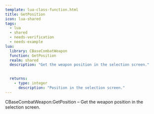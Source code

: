 ```yaml
---
template: lua-class-function.html
title: GetPosition
icon: lua-shared
tags:
  - lua
  - shared
  - needs-verification
  - needs-example
lua:
  library: CBaseCombatWeapon
  function: GetPosition
  realm: shared
  description: "Get the weapon position in the selection screen."
  
  
  returns:
    - type: integer
      description: "Position in the selection screen."
---
```


<div class="lua__search__keywords">
CBaseCombatWeapon:GetPosition &#x2013; Get the weapon position in the selection screen.
</div>
